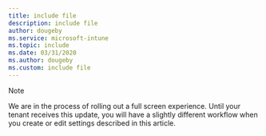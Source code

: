 ```yaml
---
title: include file
description: include file
author: dougeby 
ms.service: microsoft-intune
ms.topic: include
ms.date: 03/31/2020
ms.author: dougeby
ms.custom: include file
---
```

> [!NOTE]
> We are in the process of rolling out a full screen experience. Until your tenant receives this update, you will have a slightly different workflow when you create or edit settings described in this article.
